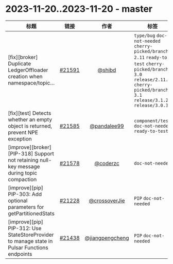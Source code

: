 # 2023-11-20..2023-11-20 - master
| 标题 | 链接 | 作者 | 标签 |
| - | :--: | :--: | - |
| [fix][broker] Duplicate LedgerOffloader creation when namespace/topic… | [#21591](https://github.com/apache/pulsar/pull/21591) | [@shibd](https://github.com/shibd) | `type/bug` `doc-not-needed` `cherry-picked/branch-2.11` `ready-to-test` `cherry-picked/branch-3.0` `release/2.11.3` `cherry-picked/branch-3.1` `release/3.1.2` `release/3.0.3`  | 
| [fix][test] Detects whether an empty object is returned, prevent NPE exception | [#21585](https://github.com/apache/pulsar/pull/21585) | [@pandalee99](https://github.com/pandalee99) | `component/test` `doc-not-needed` `ready-to-test`  | 
| [improve][broker][PIP-318] Support not retaining null-key message during topic compaction | [#21578](https://github.com/apache/pulsar/pull/21578) | [@coderzc](https://github.com/coderzc) | `doc-not-needed`  | 
| [improve][pip] PIP-303: Add optional parameters for getPartitionedStats | [#21228](https://github.com/apache/pulsar/pull/21228) | [@crossoverJie](https://github.com/crossoverJie) | `PIP` `doc-not-needed`  | 
| [improve][pip] PIP-312: Use StateStoreProvider to manage state in Pulsar Functions endpoints | [#21438](https://github.com/apache/pulsar/pull/21438) | [@jiangpengcheng](https://github.com/jiangpengcheng) | `PIP` `doc-not-needed`  | 
